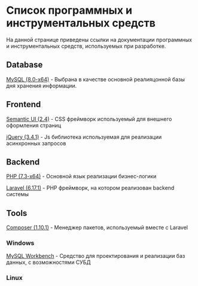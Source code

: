 # Список программных и инструментальных средств

На данной странице приведены ссылки на документации программных и инструментальных средств, используемых при разработке.

## Database

[MySQL (8.0-x64)](https://www.mysql.com/ ) - Выбрана в качестве основной реалияцонной базы дня хранения информации.



## Frontend

[Semantic UI (2.4)](https://semantic-ui.com/ ) - CSS фреймворк используемый для внешнего оформления страниц

[jQuery (3.4.1)](https://jquery.com/ ) - Js библиотека используемая для реализации асинхронных запросов



## Backend

[PHP (7.3-x64)](https://www.php.net/ ) - Основной язык реализации бизнес-логики

[Laravel (6.17.1)](https://laravel.com/docs/6.x ) - PHP фреймворк, на котором реализован backend системы



## Tools

[Composer (1.10.1)](https://getcomposer.org/ ) - Менеджер пакетов, используемый вместе с Laravel



### Windows

[MySQL Workbench]( https://www.mysql.com/products/workbench/ ) - Cредство для проектирования и реализации баз данных, с возможностями СУБД



### Linux





